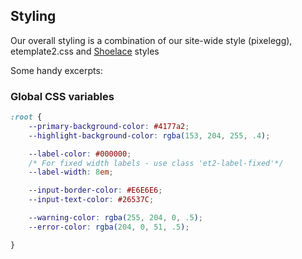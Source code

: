 ## Styling

Our overall styling is a combination of our site-wide style (pixelegg), etemplate2.css
and [Shoelace](https://shoelace.style/) styles

Some handy excerpts:

### Global CSS variables

```css
:root {
	--primary-background-color: #4177a2;
	--highlight-background-color: rgba(153, 204, 255, .4);

	--label-color: #000000;
	/* For fixed width labels - use class 'et2-label-fixed'*/
	--label-width: 8em;

	--input-border-color: #E6E6E6;
	--input-text-color: #26537C;

	--warning-color: rgba(255, 204, 0, .5);
	--error-color: rgba(204, 0, 51, .5);

}
```
